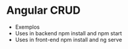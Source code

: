 # Angular CRUD

- Exemplos
- Uses in backend npm install and npm start
- Uses in front-end npm install and ng serve


